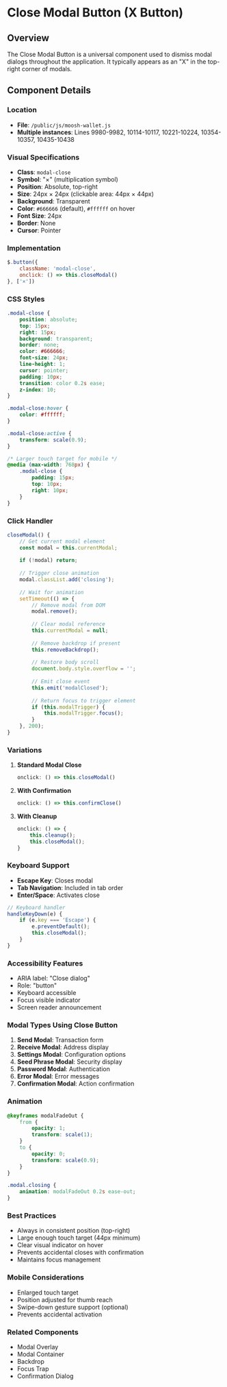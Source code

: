 # Close Modal Button (X Button)

## Overview
The Close Modal Button is a universal component used to dismiss modal dialogs throughout the application. It typically appears as an "X" in the top-right corner of modals.

## Component Details

### Location
- **File**: `/public/js/moosh-wallet.js`
- **Multiple instances**: Lines 9980-9982, 10114-10117, 10221-10224, 10354-10357, 10435-10438

### Visual Specifications
- **Class**: `modal-close`
- **Symbol**: "×" (multiplication symbol)
- **Position**: Absolute, top-right
- **Size**: 24px × 24px (clickable area: 44px × 44px)
- **Background**: Transparent
- **Color**: `#666666` (default), `#ffffff` on hover
- **Font Size**: 24px
- **Border**: None
- **Cursor**: Pointer

### Implementation

```javascript
$.button({
    className: 'modal-close',
    onclick: () => this.closeModal()
}, ['×'])
```

### CSS Styles
```css
.modal-close {
    position: absolute;
    top: 15px;
    right: 15px;
    background: transparent;
    border: none;
    color: #666666;
    font-size: 24px;
    line-height: 1;
    cursor: pointer;
    padding: 10px;
    transition: color 0.2s ease;
    z-index: 10;
}

.modal-close:hover {
    color: #ffffff;
}

.modal-close:active {
    transform: scale(0.9);
}

/* Larger touch target for mobile */
@media (max-width: 768px) {
    .modal-close {
        padding: 15px;
        top: 10px;
        right: 10px;
    }
}
```

### Click Handler

```javascript
closeModal() {
    // Get current modal element
    const modal = this.currentModal;
    
    if (!modal) return;
    
    // Trigger close animation
    modal.classList.add('closing');
    
    // Wait for animation
    setTimeout(() => {
        // Remove modal from DOM
        modal.remove();
        
        // Clear modal reference
        this.currentModal = null;
        
        // Remove backdrop if present
        this.removeBackdrop();
        
        // Restore body scroll
        document.body.style.overflow = '';
        
        // Emit close event
        this.emit('modalClosed');
        
        // Return focus to trigger element
        if (this.modalTrigger) {
            this.modalTrigger.focus();
        }
    }, 200);
}
```

### Variations

1. **Standard Modal Close**
   ```javascript
   onclick: () => this.closeModal()
   ```

2. **With Confirmation**
   ```javascript
   onclick: () => this.confirmClose()
   ```

3. **With Cleanup**
   ```javascript
   onclick: () => {
       this.cleanup();
       this.closeModal();
   }
   ```

### Keyboard Support
- **Escape Key**: Closes modal
- **Tab Navigation**: Included in tab order
- **Enter/Space**: Activates close

```javascript
// Keyboard handler
handleKeyDown(e) {
    if (e.key === 'Escape') {
        e.preventDefault();
        this.closeModal();
    }
}
```

### Accessibility Features
- ARIA label: "Close dialog"
- Role: "button"
- Keyboard accessible
- Focus visible indicator
- Screen reader announcement

### Modal Types Using Close Button
1. **Send Modal**: Transaction form
2. **Receive Modal**: Address display
3. **Settings Modal**: Configuration options
4. **Seed Phrase Modal**: Security display
5. **Password Modal**: Authentication
6. **Error Modal**: Error messages
7. **Confirmation Modal**: Action confirmation

### Animation
```css
@keyframes modalFadeOut {
    from {
        opacity: 1;
        transform: scale(1);
    }
    to {
        opacity: 0;
        transform: scale(0.9);
    }
}

.modal.closing {
    animation: modalFadeOut 0.2s ease-out;
}
```

### Best Practices
- Always in consistent position (top-right)
- Large enough touch target (44px minimum)
- Clear visual indicator on hover
- Prevents accidental closes with confirmation
- Maintains focus management

### Mobile Considerations
- Enlarged touch target
- Position adjusted for thumb reach
- Swipe-down gesture support (optional)
- Prevents accidental activation

### Related Components
- Modal Overlay
- Modal Container
- Backdrop
- Focus Trap
- Confirmation Dialog